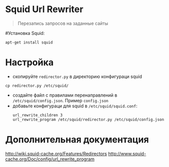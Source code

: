 # Squid Url Rewriter
>Перезапись запросов на заданные сайты

#Установка Squid:
```
apt-get install squid
```

# Настройка
- скопируйте `redirector.py` в директорию конфигураци squid
```
cp redirector.py /etc/squid/
```
- создайте файл с правилами перенаправлений в `/etc/squid/config.json`. Пример `config.json`
- добавьте конфигураци для squid в `/etc/squid/squid.conf`:
  ```
  url_rewrite_children 3 
  url_rewrite_program /etc/squid/redirector.py /etc/squid/config.json
  ```

# Дополнительная документация
  http://wiki.squid-cache.org/Features/Redirectors
  http://www.squid-cache.org/Doc/config/url_rewrite_program
